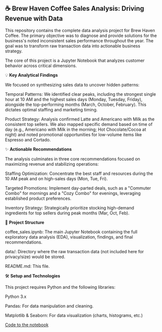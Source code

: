 ## ☕ __Brew Haven Coffee Sales Analysis: Driving Revenue with Data__

This repository contains the complete data analysis project for Brew Haven Coffee. The primary objective was to diagnose and provide solutions for the business's noted inconsistent sales performance throughout the year. The goal was to transform raw transaction data into actionable business strategy.

The core of this project is a Jupyter Notebook that analyzes customer behavior across critical dimensions.

💡 __Key Analytical Findings__

We focused on synthesizing sales data to uncover hidden patterns:

Temporal Patterns: We identified clear peaks, including the strongest single hour at 10 AM and the highest sales days (Monday, Tuesday, Friday), alongside the top-performing months (March, October, February). This dictates optimal staffing and marketing timing.

Product Strategy: Analysis confirmed Latte and Americano with Milk as the consistent top sellers. We also mapped specific demand based on time of day (e.g., Americano with Milk in the morning; Hot Chocolate/Cocoa at night) and noted promotional opportunities for low-volume items like Espresso and Cortado.

✨ __Actionable Recommendations__

The analysis culminates in three core recommendations focused on maximizing revenue and stabilizing operations:

Staffing Optimization: Concentrate the best staff and resources during the 10 AM peak and on high-sales days (Mon, Tue, Fri).

Targeted Promotions: Implement day-parted deals, such as a "Commuter Combo" for mornings and a "Cozy Combo" for evenings, leveraging established product preferences.

Inventory Strategy: Strategically prioritize stocking high-demand ingredients for top sellers during peak months (Mar, Oct, Feb).

📁 __Project Structure__

coffee_sales.ipynb: The main Jupyter Notebook containing the full exploratory data analysis (EDA), visualization, findings, and final recommendations.

data/: Directory where the raw transaction data (not included here for privacy/size) would be stored.

README.md: This file.

🛠️ __Setup and Technologies__

This project requires Python and the following libraries:

Python 3.x

Pandas: For data manipulation and cleaning.

Matplotlib & Seaborn: For data visualization (charts, histograms, etc.) 

[Code to the notebook](http://localhost:8888/notebooks/coffee_sales.ipynb)
